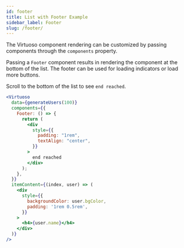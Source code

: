 ```yaml
---
id: footer
title: List with Footer Example
sidebar_label: Footer
slug: /footer/
---
```


The Virtuoso component rendering can be customized by passing components through the `components` property.

Passing a `Footer` component results in rendering the component at the bottom of the list.
The footer can be used for loading indicators or load more buttons.

Scroll to the bottom of the list to see `end reached`.

```jsx live
<Virtuoso
  data={generateUsers(100)}
  components={{
    Footer: () => {
      return (
        <div
          style={{
            padding: "1rem",
            textAlign: "center",
          }}
        >
          end reached
        </div>
      );
    },
  }}
  itemContent={(index, user) => (
    <div
      style={{
        backgroundColor: user.bgColor,
        padding: '1rem 0.5rem',
      }}
    >
      <h4>{user.name}</h4>
    </div>
  )}
/>
```
